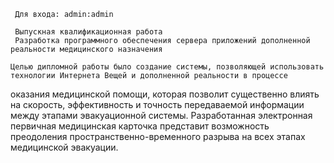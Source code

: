      Для входа: admin:admin

     Выпускная квалификационная работа
     Разработка программного обеспечения сервера приложений дополненной реальности медицинского назначения

    Целью дипломной работы было создание системы, позволяющей использовать технологии Интернета Вещей и дополненной реальности в процессе 
оказания медицинской помощи, которая позволит существенно влиять на скорость, эффективность и точность передаваемой информации между этапами эвакуационной системы.
Разработанная электронная первичная медицинская карточка представит возможность преодоления пространственно-временного разрыва на всех 
этапах медицинской эвакуации.
